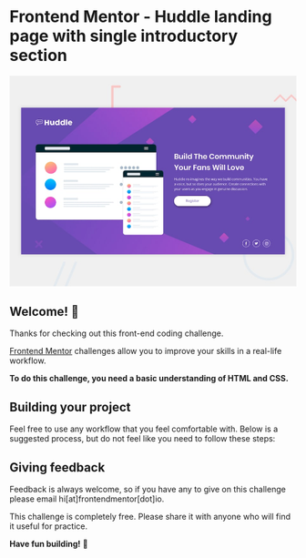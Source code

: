 # Frontend Mentor - Huddle landing page with single introductory section

![Design preview for the Huddle landing page with single introductory section](./src/assets/desktop-preview.jpg)

## Welcome! 👋

Thanks for checking out this front-end coding challenge.

[Frontend Mentor](https://www.frontendmentor.io) challenges allow you to improve your skills in a real-life workflow.

**To do this challenge, you need a basic understanding of HTML and CSS.**

## Building your project

Feel free to use any workflow that you feel comfortable with. Below is a suggested process, but do not feel like you need to follow these steps:

## Giving feedback

Feedback is always welcome, so if you have any to give on this challenge please email hi[at]frontendmentor[dot]io.

This challenge is completely free. Please share it with anyone who will find it useful for practice.

**Have fun building!** 🚀
